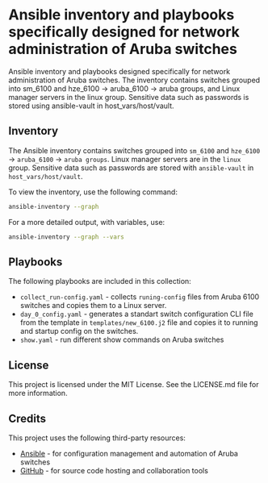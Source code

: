 # Ansible inventory and playbooks specifically designed for network administration of Aruba switches

Ansible inventory and playbooks designed specifically for network administration of Aruba switches. The inventory contains switches grouped into sm_6100 and hze_6100 -> aruba_6100 -> aruba groups, and Linux manager servers in the linux group. Sensitive data such as passwords is stored using ansible-vault in host_vars/host/vault.

## Inventory

The Ansible inventory contains switches grouped into `sm_6100` and `hze_6100` -> `aruba_6100` -> `aruba groups`. Linux manager servers are in the `linux` group. Sensitive data such as passwords are stored with `ansible-vault` in `host_vars/host/vault`.

To view the inventory, use the following command:

```bash
ansible-inventory --graph
```

For a more detailed output, with variables, use:

```bash
ansible-inventory --graph --vars
```

## Playbooks

The following playbooks are included in this collection:

- `collect_run-config.yaml` - collects `runing-config` files from Aruba 6100 switches and copies them to a Linux server.
- `day_0_config.yaml` - generates a standart switch configuration CLI file from the template in `templates/new_6100.j2` file and copies it to running and startup config on the switches.
- `show.yaml` - run different show commands on Aruba switches

## License

This project is licensed under the MIT License. See the LICENSE.md file for more information.

## Credits

This project uses the following third-party resources:

- [Ansible](https://www.ansible.com/) - for configuration management and automation of Aruba switches
- [GitHub](https://github.com/) - for source code hosting and collaboration tools
